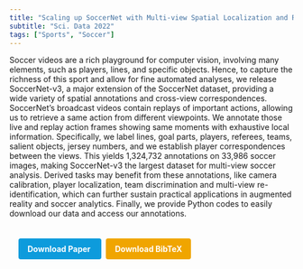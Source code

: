 ```yaml
---
title: "Scaling up SoccerNet with Multi-view Spatial Localization and Re-identification"
subtitle: "Sci. Data 2022"
tags: ["Sports", "Soccer"]
---
```


Soccer videos are a rich playground for computer vision, involving many elements, such as players, lines, and specific objects. Hence, to capture the richness of this sport and allow for fine automated analyses, we release SoccerNet-v3, a major extension of the SoccerNet dataset, providing a wide variety of spatial annotations and cross-view correspondences. SoccerNet’s broadcast videos contain replays of important actions, allowing us to retrieve a same action from different viewpoints. We annotate those live and replay action frames showing same moments with exhaustive local information. Specifically, we label lines, goal parts, players, referees, teams, salient objects, jersey numbers, and we establish player correspondences between the views. This yields 1,324,732 annotations on 33,986 soccer images, making SoccerNet-v3 the largest dataset for multi-view soccer analysis. Derived tasks may benefit from these annotations, like camera calibration, player localization, team discrimination and multi-view re-identification, which can further sustain practical applications in augmented reality and soccer analytics. Finally, we provide Python codes to easily download our data and access our annotations.

<div style="margin-top: 1rem; padding: 1rem; display: inline-block;">

  <a href="https://api.semanticscholar.org/CorpusID:249894209" target="_blank" style="background-color: #0d9bdc; color: white; padding: 10px 16px; margin-right: 8px; text-decoration: none; border-radius: 4px; font-weight: bold;">
    Download Paper
  </a>

  <a href="../bib/scaling-up-soccernet-with-multi-view-spatial-localization-and-re-identification.bib" download style="background-color: #f0a500; color: white; padding: 10px 16px; text-decoration: none; border-radius: 4px; font-weight: bold;">
    Download BibTeX
  </a>

</div>
